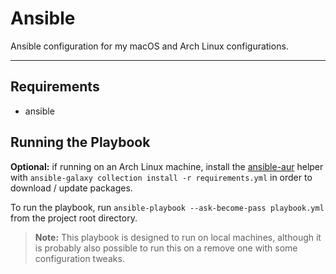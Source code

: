 # Ansible

Ansible configuration for my macOS and Arch Linux configurations.

---

## Requirements

- ansible

## Running the Playbook

**Optional:** if running on an Arch Linux machine, install the
[ansible-aur](https://github.com/kewlfft/ansible-aur) helper with
`ansible-galaxy collection install -r requirements.yml` in order to download /
update packages.

To run the playbook, run `ansible-playbook --ask-become-pass playbook.yml` from
the project root directory.

> **Note:** This playbook is designed to run on local machines, although it is
> probably also possible to run this on a remove one with some configuration
> tweaks.
